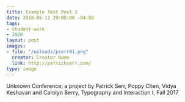 ```yaml
---
title: Example Text Post 2
date: 2018-06-11 20:00:00 -04:00
tags:
- student-work
- 2020
layout: post
images:
- file: "/uploads/pserr01.png"
  creator: Creator Name
  link: http://patrickserr.com/
type: image
---
```


Unknown Conference, a project by Patrick Serr, Poppy Chen, Vidya Keshavan and Carolyn Berry, Typography and Interaction I, Fall 2017
